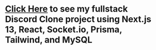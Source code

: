 # [Click Here](https://discord-clone-production-f28d.up.railway.app) to see my fullstack Discord Clone project using Next.js 13, React, Socket.io, Prisma, Tailwind, and MySQL

